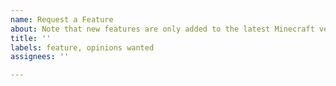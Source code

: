 ```yaml
---
name: Request a Feature
about: Note that new features are only added to the latest Minecraft version.
title: ''
labels: feature, opinions wanted
assignees: ''

---
```


